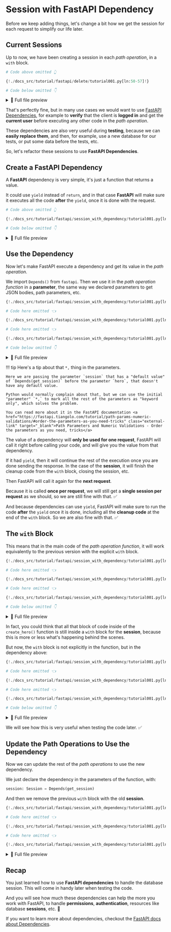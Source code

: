 # Session with FastAPI Dependency

Before we keep adding things, let's change a bit how we get the session for each request to simplify our life later.

## Current Sessions

Up to now, we have been creating a session in each *path operation*, in a `with` block.

```Python hl_lines="5"
# Code above omitted 👆

{!./docs_src/tutorial/fastapi/delete/tutorial001.py[ln:50-57]!}

# Code below omitted 👇
```

<details>
<summary>👀 Full file preview</summary>

```Python
{!./docs_src/tutorial/fastapi/delete/tutorial001.py!}
```

</details>

That's perfectly fine, but in many use cases we would want to use <a href="https://fastapi.tiangolo.com/tutorial/dependencies/" class="external-link" target="_blank">FastAPI Dependencies</a>, for example to **verify** that the client is **logged in** and get the **current user** before executing any other code in the *path operation*.

These dependencies are also very useful during **testing**, because we can **easily replace them**, and then, for example, use a new database for our tests, or put some data before the tests, etc.

So, let's refactor these sessions to use **FastAPI Dependencies**.

## Create a **FastAPI** Dependency

A **FastAPI** dependency is very simple, it's just a function that returns a value.

It could use `yield` instead of `return`, and in that case **FastAPI** will make sure it executes all the code **after** the `yield`, once it is done with the request.

```Python hl_lines="3-5"
# Code above omitted 👆

{!./docs_src/tutorial/fastapi/session_with_dependency/tutorial001.py[ln:42-44]!}

# Code below omitted 👇
```

<details>
<summary>👀 Full file preview</summary>

```Python
{!./docs_src/tutorial/fastapi/session_with_dependency/tutorial001.py!}
```

</details>

## Use the Dependency

Now let's make FastAPI execute a dependency and get its value in the *path operation*.

We import `Depends()` from `fastapi`. Then we use it in the *path operation function* in a **parameter**, the same way we declared parameters to get JSON bodies, path parameters, etc.

```Python hl_lines="3  15"
{!./docs_src/tutorial/fastapi/session_with_dependency/tutorial001.py[ln:1-4]!}

# Code here omitted 👈

{!./docs_src/tutorial/fastapi/session_with_dependency/tutorial001.py[ln:42-44]!}

# Code here omitted 👈

{!./docs_src/tutorial/fastapi/session_with_dependency/tutorial001.py[ln:55-61]!}

# Code below omitted 👇
```

<details>
<summary>👀 Full file preview</summary>

```Python
{!./docs_src/tutorial/fastapi/session_with_dependency/tutorial001.py!}
```

</details>

!!! tip
    Here's a tip about that `*,` thing in the parameters.

    Here we are passing the parameter `session` that has a "default value" of `Depends(get_session)` before the parameter `hero`, that doesn't have any default value.

    Python would normally complain about that, but we can use the initial "parameter" `*,` to mark all the rest of the parameters as "keyword only", which solves the problem.

    You can read more about it in the FastAPI documentation <a href="https://fastapi.tiangolo.com/tutorial/path-params-numeric-validations/#order-the-parameters-as-you-need-tricks" class="external-link" target="_blank">Path Parameters and Numeric Validations - Order the parameters as you need, tricks</a>

The value of a dependency will **only be used for one request**, FastAPI will call it right before calling your code, and will give you the value from that dependency.

If it had `yield`, then it will continue the rest of the execution once you are done sending the response. In the case of the **session**, it will finish the cleanup code from the `with` block, closing the session, etc.

Then FastAPI will call it again for the **next request**.

Because it is called **once per request**, we will still get a **single session per request** as we should, so we are still fine with that. ✅

And because dependencies can use `yield`, FastAPI will make sure to run the code **after** the `yield` once it is done, including all the **cleanup code** at the end of the `with` block. So we are also fine with that. ✅

## The `with` Block

This means that in the main code of the *path operation function*, it will work equivalently to the previous version with the explicit `with` block.

```Python hl_lines="16-20"
{!./docs_src/tutorial/fastapi/session_with_dependency/tutorial001.py[ln:1-4]!}

# Code here omitted 👈

{!./docs_src/tutorial/fastapi/session_with_dependency/tutorial001.py[ln:42-44]!}

# Code here omitted 👈

{!./docs_src/tutorial/fastapi/session_with_dependency/tutorial001.py[ln:55-61]!}

# Code below omitted 👇
```

<details>
<summary>👀 Full file preview</summary>

```Python
{!./docs_src/tutorial/fastapi/session_with_dependency/tutorial001.py!}
```

</details>

In fact, you could think that all that block of code inside of the `create_hero()` function is still inside a `with` block for the **session**, because this is more or less what's happening behind the scenes.

But now, the `with` block is not explicitly in the function, but in the dependency above:

```Python hl_lines="9-10"
{!./docs_src/tutorial/fastapi/session_with_dependency/tutorial001.py[ln:1-4]!}

# Code here omitted 👈

{!./docs_src/tutorial/fastapi/session_with_dependency/tutorial001.py[ln:42-44]!}

# Code here omitted 👈

{!./docs_src/tutorial/fastapi/session_with_dependency/tutorial001.py[ln:55-61]!}

# Code below omitted 👇
```

<details>
<summary>👀 Full file preview</summary>

```Python
{!./docs_src/tutorial/fastapi/session_with_dependency/tutorial001.py!}
```

</details>

We will see how this is very useful when testing the code later. ✅

## Update the Path Operations to Use the Dependency

Now we can update the rest of the *path operations* to use the new dependency.

We just declare the dependency in the parameters of the function, with:

```Python
session: Session = Depends(get_session)
```

And then we remove the previous `with` block with the old **session**.

```Python hl_lines="15  26  35  44  59"
{!./docs_src/tutorial/fastapi/session_with_dependency/tutorial001.py[ln:1-4]!}

# Code here omitted 👈

{!./docs_src/tutorial/fastapi/session_with_dependency/tutorial001.py[ln:42-44]!}

# Code here omitted 👈

{!./docs_src/tutorial/fastapi/session_with_dependency/tutorial001.py[ln:55-107]!}
```

<details>
<summary>👀 Full file preview</summary>

```Python
{!./docs_src/tutorial/fastapi/session_with_dependency/tutorial001.py!}
```

</details>

## Recap

You just learned how to use **FastAPI dependencies** to handle the database session. This will come in handy later when testing the code.

And you will see how much these dependencies can help the more you work with FastAPI, to handle **permissions**, **authentication**, resources like database **sessions**, etc. 🚀

If you want to learn more about dependencies, checkout the <a href="https://fastapi.tiangolo.com/tutorial/dependencies/" class="external-link" target="_blank">FastAPI docs about Dependencies</a>.
